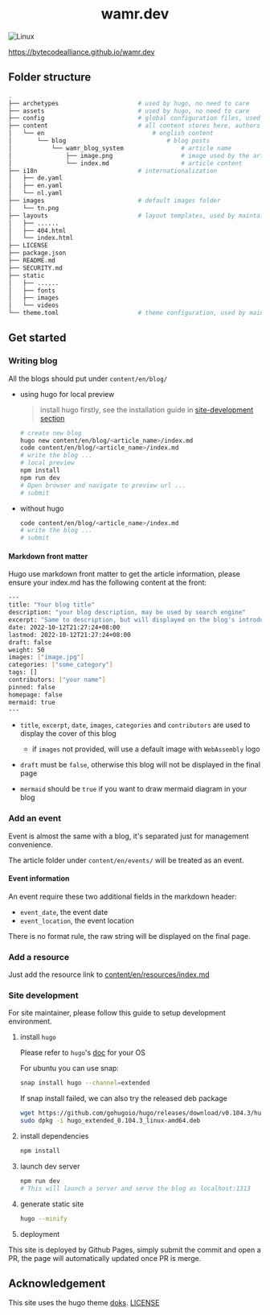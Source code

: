 <h1 align="center">
  wamr.dev
</h1>

![Linux](https://github.com/bytecodealliance/wamr.dev/workflows/github%20pages/badge.svg?branch=main)

https://bytecodealliance.github.io/wamr.dev

## Folder structure

``` bash
.
├── archetypes                      # used by hugo, no need to care
├── assets                          # used by hugo, no need to care
├── config                          # global configuration files, used by maintainer
├── content                         # all content stores here, authors only add file here
│   └── en                              # english content
│       └── blog                            # blog posts
│           └── wamr_blog_system                # article name
│               ├── image.png                   # image used by the article
│               └── index.md                    # article content
├── i18n                            # internationalization
│   ├── de.yaml
│   ├── en.yaml
│   └── nl.yaml
├── images                          # default images folder
│   └── tn.png
├── layouts                         # layout templates, used by maintainer
│   ├── ......
│   ├── 404.html
│   └── index.html
├── LICENSE
├── package.json
├── README.md
├── SECURITY.md
├── static
│   ├── ......
│   ├── fonts
│   ├── images
│   └── videos
└── theme.toml                      # theme configuration, used by maintainer
```

## Get started
### Writing blog

All the blogs should put under `content/en/blog/`

- using hugo for local preview

  > install hugo firstly, see the installation guide in [site-development section](#site-development)

  ``` bash
  # create new blog
  hugo new content/en/blog/<article_name>/index.md
  code content/en/blog/<article_name>/index.md
  # write the blog ...
  # local preview
  npm install
  npm run dev
  # Open browser and navigate to preview url ...
  # submit
  ```

- without hugo

  ``` bash
  code content/en/blog/<article_name>/index.md
  # write the blog ...
  # submit
  ```

#### Markdown front matter

Hugo use markdown front matter to get the article information, please ensure your index.md has the following content at the front:

``` bash
---
title: "Your blog title"
description: "your blog description, may be used by search engine"
excerpt: "Same to description, but will displayed on the blog's introduction card"
date: 2022-10-12T21:27:24+08:00
lastmod: 2022-10-12T21:27:24+08:00
draft: false
weight: 50
images: ["image.jpg"]
categories: ["some_category"]
tags: []
contributors: ["your name"]
pinned: false
homepage: false
mermaid: true
---
```

- `title`, `excerpt`, `date`, `images`, `categories` and `contributors` are used to display the cover of this blog

  - if `images` not provided, will use a default image with `WebAssembly` logo

- `draft` must be `false`, otherwise this blog will not be displayed in the final page
- `mermaid` should be `true` if you want to draw mermaid diagram in your blog

### Add an event

Event is almost the same with a blog, it's separated just for management convenience.

The article folder under `content/en/events/` will be treated as an event.

#### Event information

An event require these two additional fields in the markdown header:

- `event_date`, the event date
- `event_location`, the event location

There is no format rule, the raw string will be displayed on the final page.

### Add a resource

Just add the resource link to [content/en/resources/index.md](./content/en/resources/index.md)

### Site development

For site maintainer, please follow this guide to setup development environment.

1. install `hugo`

    Please refer to `hugo`'s [doc](https://gohugo.io/getting-started/installing/) for your OS

    For ubuntu you can use snap:

    ``` bash
    snap install hugo --channel=extended
    ```

    If snap install failed, we can also try the released deb package

    ``` bash
    wget https://github.com/gohugoio/hugo/releases/download/v0.104.3/hugo_extended_0.104.3_linux-amd64.deb
    sudo dpkg -i hugo_extended_0.104.3_linux-amd64.deb
    ```

2. install dependencies

    ``` bash
    npm install
    ```

3. launch dev server

    ``` bash
    npm run dev
    # This will launch a server and serve the blog as localhost:1313
    ```

4. generate static site

    ``` bash
    hugo --minify
    ```

5. deployment

This site is deployed by Github Pages, simply submit the commit and open a PR, the page will automatically updated once PR is merge.

## Acknowledgement

This site uses the hugo theme [doks](https://github.com/h-enk/doks). [LICENSE](https://github.com/h-enk/doks/blob/master/LICENSE)
